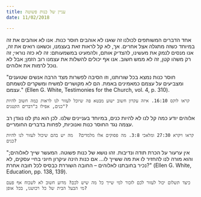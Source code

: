 ```yaml
---
title: עניין של כנות פשוטה
date: 11/02/2018

---
```


אחד הדברים המשותפים לכולנו זה שאנו לא אוהבים חוסר כנות. אנו לא אוהבים את זה במיוחד כשזה מתגלה אצל אחרים. אך, לא קל לראות זאת בעצמנו, וכשאנו רואים את זה, אנו מנסים לנמק את מעשינו, להצדיק אותם, ולהמעיט במשמעותם: זה לא כזה נוראי; זה רק משהו קטן, זה לא ממש חשוב. אנו אף יכולים להשלות את עצמנו רוב הזמן; אבל לא נוכל לרמות את אלוהים. 

"חוסר כנות נמצא בכל שורותנו, וזו הסיבה לפשרות מצד הרבה אנשים שטוענים ומצביעים על עצמם כמאמינים באמת. הם לא מקושרים למשיח ומשקרים לנשמתם עצמם." (Ellen G. White, Testimonies for the Church, vol. 4, p. 310).

`קראו לוקס 16:10. איזה עקרון חשוב ישוע מבטא פה שיוכל לעזור לנו לראות כמה חשוב להיות כנים, אפילו ב"דברים הקטנים"?`

אלוהים יודע כמה קל לנו לא להיות כנים, במיוחד בעניינים שלנו. לכן הוא נתן לנו נוגדן רב עצמה נגד החוסר כנות ואנוכיות, לפחות בדברים החומריים. 

`קראו ויקרא 27:30 ומלאכי 3:8. מה פסוקים אלו מלמדים?  מה יש בהם שיכול לעזור לנו להיות כנים?`

"אין ערעור על הכרת תודה ונדיבות. זהו נושא של כנות פשוטה. המעשר שייך לאלוהים; והוא מורה לנו להחזיר לו את מה ששייך לו… אם כנות הינה עיקרון חיוני בחיי עסקים, לא נכיר בחובתנו לאלוהים – החובה השוררת כבסיס לכל חובה אחרת?" (Ellen G. White, Education, pp. 138, 139).

`כיצד תשלום יכול לעזור לכם לזכור למי שייך כל מה שיש לכם? מדוע חשוב לא לשכוח אף פעם מי הבעל הבית של כל רכושנו, בכל אופן?`